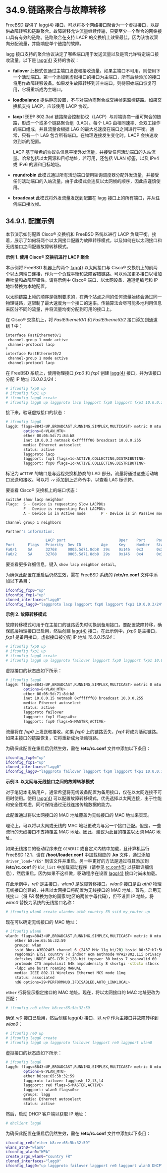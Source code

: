 # 34.9.链路聚合与故障转移

FreeBSD 提供了 [lagg(4)](https://man.freebsd.org/cgi/man.cgi?query=lagg&sektion=4&format=html) 接口，可以将多个网络接口聚合为一个虚拟接口，以提供故障转移和链路聚合。故障转移允许流量继续传输，只要至少一个聚合的网络接口具有有效的链路。链路聚合在支持 LACP 的交换机上效果最佳，因为该协议双向分配流量，并能响应单个链路的故障。

lagg 接口支持的聚合协议决定了哪些端口用于发送流量以及是否允许特定端口接收流量。以下是 [lagg(4)](https://man.freebsd.org/cgi/man.cgi?query=lagg&sektion=4&format=html) 支持的协议：

* **failover**
  此模式仅通过主端口发送和接收流量。如果主端口不可用，则使用下一个活动端口。第一个添加到虚拟接口的接口为主端口，所有后续添加的接口将用作故障转移设备。如果发生故障转移到非主端口，则待原始端口恢复可用，它将重新成为主端口。

* **loadbalance**
  提供静态设置，不与对端协商聚合或交换帧来监控链路。如果交换机支持 LACP，应该使用 LACP 协议。

* **lacp**
  IEEE® 802.3ad 链路聚合控制协议（LACP）与对端协商一组可聚合的链路，形成一个或多个链路聚合组（LAG）。每个 LAG 由相同速率、全双工操作的端口组成，并且流量会根据 LAG 的最大总速度在端口之间进行平衡。通常，只有一个 LAG 包含所有端口。在物理连接发生变化时，LACP 会快速收敛到新的配置。

  LACP 基于哈希的协议头信息平衡外发流量，并接受任何活动端口的入站流量。哈希包括以太网源和目标地址，若可用，还包括 VLAN 标签，以及 IPv4 或 IPv6 的源和目标地址。

* **roundrobin**
  此模式通过所有活动端口使用轮询调度器分配外发流量，并接受任何活动端口的入站流量。由于此模式会违反以太网帧的顺序，因此应谨慎使用。

* **broadcast**
  此模式将外发流量发送到配置在 lagg 接口上的所有端口，并从任何端口接收帧。

## 34.9.1. 配置示例

本节演示如何配置 Cisco® 交换机和 FreeBSD 系统以进行 LACP 负载平衡。接着，展示了如何将两个以太网接口配置为故障转移模式，以及如何在以太网接口和无线接口之间配置故障转移模式。

**示例 1. 使用 Cisco® 交换机进行 LACP 聚合**

本示例将 FreeBSD 机器上的两个 [fxp(4)](https://man.freebsd.org/cgi/man.cgi?query=fxp&sektion=4&format=html) 以太网接口与 Cisco® 交换机上的前两个以太网端口连接，作为一个负载平衡和故障容错链路。可以添加更多接口以增加吞吐量和故障容错性。请将示例中 Cisco® 端口、以太网设备、通道组编号和 IP 地址替换为本地配置。

以太网链路上帧的顺序是强制要求的，在两个站点之间的任何流量始终会通过同一物理链路，这限制了最大速度为一个接口的速率。传输算法会尽可能多地利用信息来区分不同的流量，并将流量均衡分配到可用的接口上。

在 Cisco® 交换机上，将 *FastEthernet0/1* 和 *FastEthernet0/2* 接口添加到通道组 *1* 中：

```sh
interface FastEthernet0/1
 channel-group 1 mode active
 channel-protocol lacp
!
interface FastEthernet0/2
 channel-group 1 mode active
 channel-protocol lacp
```

在 FreeBSD 系统上，使用物理接口 *fxp0* 和 *fxp1* 创建 [lagg(4)](https://man.freebsd.org/cgi/man.cgi?query=lagg&sektion=4&format=html) 接口，并为该接口分配 IP 地址 *10.0.0.3/24*：

```sh
# ifconfig fxp0 up
# ifconfig fxp1 up
# ifconfig lagg0 create
# ifconfig lagg0 up laggproto lacp laggport fxp0 laggport fxp1 10.0.0.3/24
```

接下来，验证虚拟接口的状态：

```sh
# ifconfig lagg0
lagg0: flags=8843<UP,BROADCAST,RUNNING,SIMPLEX,MULTICAST> metric 0 mtu 1500
        options=8<VLAN_MTU>
        ether 00:05:5d:71:8d:b8
        inet 10.0.0.3 netmask 0xffffff00 broadcast 10.0.0.255
        media: Ethernet autoselect
        status: active
        laggproto lacp
        laggport: fxp1 flags=1c<ACTIVE,COLLECTING,DISTRIBUTING>
        laggport: fxp0 flags=1c<ACTIVE,COLLECTING,DISTRIBUTING>
```

标记为 `ACTIVE` 的端口是与远程交换机协商的 LAG 部分。流量将通过这些活动端口发送和接收。可以将 `-v` 添加到上述命令中，以查看 LAG 标识符。

要查看 Cisco® 交换机上的端口状态：

```sh
switch# show lacp neighbor
Flags:  S - Device is requesting Slow LACPDUs
        F - Device is requesting Fast LACPDUs
        A - Device is in Active mode       P - Device is in Passive mode

Channel group 1 neighbors

Partner's information:

                  LACP port                        Oper    Port     Port
Port      Flags   Priority  Dev ID         Age     Key     Number   State
Fa0/1     SA      32768     0005.5d71.8db8  29s    0x146   0x3      0x3D
Fa0/2     SA      32768     0005.5d71.8db8  29s    0x146   0x4      0x3D
```

要查看更多详细信息，键入 `show lacp neighbor detail`。

为确保此配置在重启后仍然生效，需在 FreeBSD 系统的 **/etc/rc.conf** 文件中添加以下条目：

```sh
ifconfig_fxp0="up"
ifconfig_fxp1="up"
cloned_interfaces="lagg0"
ifconfig_lagg0="laggproto lacp laggport fxp0 laggport fxp1 10.0.0.3/24"
```

**示例 2. 故障转移模式**

故障转移模式可用于在主接口的链路丢失时切换到备用接口。要配置故障转移，确保底层物理接口已启用，然后创建 [lagg(4)](https://man.freebsd.org/cgi/man.cgi?query=lagg&sektion=4&format=html) 接口。在此示例中，*fxp0* 是主接口，*fxp1* 是备用接口，虚拟接口被分配 IP 地址 *10.0.0.15/24*：

```sh
# ifconfig fxp0 up
# ifconfig fxp1 up
# ifconfig lagg0 create
# ifconfig lagg0 up laggproto failover laggport fxp0 laggport fxp1 10.0.0.15/24
```

虚拟接口的状态应如下所示：

```sh
# ifconfig lagg0
lagg0: flags=8843<UP,BROADCAST,RUNNING,SIMPLEX,MULTICAST> metric 0 mtu 1500
        options=8<VLAN_MTU>
        ether 00:05:5d:71:8d:b8
        inet 10.0.0.15 netmask 0xffffff00 broadcast 10.0.0.255
        media: Ethernet autoselect
        status: active
        laggproto failover
        laggport: fxp1 flags=0<>
        laggport: fxp0 flags=5<MASTER,ACTIVE>
```

流量将在 *fxp0* 上发送和接收。如果 *fxp0* 上的链路丢失，*fxp1* 将成为活动链路。如果主接口的链路恢复，它将重新成为活动链路。

为确保此配置在重启后仍然生效，需在 **/etc/rc.conf** 文件中添加以下条目：

```sh
ifconfig_fxp0="up"
ifconfig_fxp1="up"
cloned_interfaces="lagg0"
ifconfig_lagg0="laggproto failover laggport fxp0 laggport fxp1 10.0.0.15/24"
```

**示例 3. 以太网与无线接口之间的故障转移模式**

对于笔记本电脑用户，通常希望将无线设备配置为备用接口，仅在以太网连接不可用时使用。使用 [lagg(4)](https://man.freebsd.org/cgi/man.cgi?query=lagg&sektion=4&format=html) 可以配置故障转移模式，优先选择以太网连接，出于性能和安全性考虑，同时保持通过无线连接传输数据的能力。

此配置通过将以太网接口的 MAC 地址覆盖为无线接口的 MAC 地址来实现。

理论上，可以将以太网或无线的 MAC 地址更改为与另一个接口匹配。但是，一些流行的无线接口不支持覆盖 MAC 地址。因此，建议为此目的覆盖以太网 MAC 地址。

如果无线接口的驱动程序未在 `GENERIC` 或自定义内核中加载，且计算机运行 FreeBSD 12.1，请在 **/boot/loader.conf** 中加载相应的 **.ko** 文件，通过添加 `driver_load="YES"` 到该文件并重启。另一种更好的方法是通过将其添加到 **/etc/rc.conf** 的 `kld_list` 中加载驱动程序（请参见 [rc.conf(5)](https://man.freebsd.org/cgi/man.cgi?query=rc.conf&sektion=5&format=html) 以获取详细信息），然后重启。因为如果不这样做，驱动程序在设置 [lagg(4)](https://man.freebsd.org/cgi/man.cgi?query=lagg&sektion=4&format=html) 接口时尚未加载。

在此示例中，*re0* 是主接口，*wlan0* 是故障转移接口。*wlan0* 接口是由 *ath0* 物理无线接口创建的，并且以太网接口将配置为无线接口的 MAC 地址。首先，启用无线接口（将 *FR* 替换为你的国家/地区的两位字母代码），但不设置 IP 地址。将 *wlan0* 替换为系统的无线接口名称：

```sh
# ifconfig wlan0 create wlandev ath0 country FR ssid my_router up
```

现在可以确定无线接口的 MAC 地址：

```sh
# ifconfig wlan0
wlan0: flags=8843<UP,BROADCAST,RUNNING,SIMPLEX,MULTICAST> metric 0 mtu 1500
	ether b8:ee:65:5b:32:59
	groups: wlan
	ssid Bbox-A3BD2403 channel 6 (2437 MHz 11g ht/20) bssid 00:37:b7:56:4b:60
	regdomain ETSI country FR indoor ecm authmode WPA2/802.11i privacy ON
	deftxkey UNDEF AES-CCM 2:128-bit txpower 30 bmiss 7 scanvalid 60
	protmode CTS ampdulimit 64k ampdudensity 8 shortgi -stbctx stbcrx
	-ldpc wme burst roaming MANUAL
	media: IEEE 802.11 Wireless Ethernet MCS mode 11ng
	status: associated
	nd6 options=29<PERFORMNUD,IFDISABLED,AUTO_LINKLOCAL>
```

`ether` 行将显示指定接口的 MAC 地址。现在，将以太网接口的 MAC 地址更改为匹配：

```sh
# ifconfig re0 ether b8:ee:65:5b:32:59
```

确保 *re0* 接口已启用，然后创建 [lagg(4)](https://man.freebsd.org/cgi/man.cgi?query=lagg&sektion=4&format=html) 接口，以 *re0* 作为主接口并故障转移到 *wlan0*：

```sh
# ifconfig re0 up
# ifconfig lagg0 create
# ifconfig lagg0 up laggproto failover laggport re0 laggport wlan0
```

虚拟接口的状态应如下所示：

```sh
# ifconfig lagg0
lagg0: flags=8843<UP,BROADCAST,RUNNING,SIMPLEX,MULTICAST> metric 0 mtu 1500
        options=8<VLAN_MTU>
        ether b8:ee:65:5b:32:59
        laggproto failover lagghash l2,l3,l4
        laggport: re0 flags=5<MASTER,ACTIVE>
        laggport: wlan0 flags=0<>
        groups: lagg
        media: Ethernet autoselect
        status: active
```

然后，启动 DHCP 客户端以获取 IP 地址：

```sh
# dhclient lagg0
```

为确保此配置在重启后仍然生效，需在 **/etc/rc.conf** 文件中添加以下条目：

```sh
ifconfig_re0="ether b8:ee:65:5b:32:59"
wlans_ath0="wlan0"
ifconfig_wlan0="WPA"
create_args_wlan0="country FR"
cloned_interfaces="lagg0"
ifconfig_lagg0="up laggproto failover laggport re0 laggport wlan0 DHCP"
```
